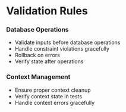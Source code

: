 # Validation Rules

### Database Operations
- Validate inputs before database operations
- Handle constraint violations gracefully
- Rollback on errors
- Verify state after operations

### Context Management
- Ensure proper context cleanup
- Verify context state in tests
- Handle context errors gracefully


